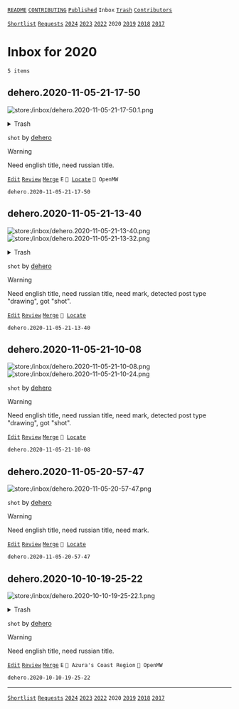 [`README`](../../README.md) [`CONTRIBUTING`](../../CONTRIBUTING.md) [`Published`](../published/index.md) `Inbox` [`Trash`](../trash/index.md) [`Contributors`](../contributors.md)

[`Shortlist`](shortlist.md) [`Requests`](requests.md) [`2024`](index.md) [`2023`](2023.md) [`2022`](2022.md) `2020` [`2019`](2019.md) [`2018`](2018.md) [`2017`](2017.md)

# Inbox for 2020

`5 items`

## <span id="dehero.2020-11-05-21-17-50">dehero.2020-11-05-21-17-50</span>

![store:/inbox/dehero.2020-11-05-21-17-50.1.png](../../assets/previews/inbox/dehero.2020-11-05-21-17-50.1.avif "dehero.2020-11-05-21-17-50.1")

<details>
<summary>Trash</summary>

![store:/inbox/dehero.2020-11-05-21-17-50.png](../../assets/previews/inbox/dehero.2020-11-05-21-17-50.avif "dehero.2020-11-05-21-17-50")
</details>

`shot` by [dehero](../contributors.md#dehero)

> [!WARNING]
> Need english title, need russian title.

[`Edit`](https://github.com/dehero/mwscr/issues/new?labels=editing&amp;template=editing.yml&amp;title=dehero.2020-11-05-21-17-50&amp;postContent=store%3A%2Finbox%2Fdehero.2020-11-05-21-17-50.1.png&amp;postTitle=&amp;postTitleRu=&amp;postAuthor=dehero&amp;postType=shot&amp;postEngine=OpenMW&amp;postAddon=&amp;postTags=&amp;postLocation=&amp;postMark=E&amp;postViolation=&amp;postTrash=store%3A%2Finbox%2Fdehero.2020-11-05-21-17-50.png&amp;postRequest=) [`Review`](https://github.com/dehero/mwscr/issues/new?labels=review&amp;template=review.yml&amp;title=dehero.2020-11-05-21-17-50) [`Merge`](https://github.com/dehero/mwscr/issues/new?labels=merging&amp;template=merging.yml&amp;title=dehero.2020-11-05-21-17-50) `E` <code>📍 [Locate](https://github.com/dehero/mwscr/issues/new?labels=location&template=location.yml&title=dehero.2020-11-05-21-17-50)</code> `🚀 OpenMW`

```
dehero.2020-11-05-21-17-50
```

## <span id="dehero.2020-11-05-21-13-40">dehero.2020-11-05-21-13-40</span>

![store:/inbox/dehero.2020-11-05-21-13-40.png](../../assets/previews/inbox/dehero.2020-11-05-21-13-40.avif "dehero.2020-11-05-21-13-40")
![store:/inbox/dehero.2020-11-05-21-13-32.png](../../assets/previews/inbox/dehero.2020-11-05-21-13-32.avif "dehero.2020-11-05-21-13-32")

<details>
<summary>Trash</summary>

![store:/inbox/dehero.2020-11-05-21-13-08.png](../../assets/previews/inbox/dehero.2020-11-05-21-13-08.avif "dehero.2020-11-05-21-13-08")
</details>

`shot` by [dehero](../contributors.md#dehero)

> [!WARNING]
> Need english title, need russian title, need mark, detected post type "drawing", got "shot".

[`Edit`](https://github.com/dehero/mwscr/issues/new?labels=editing&amp;template=editing.yml&amp;title=dehero.2020-11-05-21-13-40&amp;postContent=store%3A%2Finbox%2Fdehero.2020-11-05-21-13-40.png%0Astore%3A%2Finbox%2Fdehero.2020-11-05-21-13-32.png&amp;postTitle=&amp;postTitleRu=&amp;postAuthor=dehero&amp;postType=shot&amp;postEngine=&amp;postAddon=&amp;postTags=&amp;postLocation=&amp;postMark=&amp;postViolation=&amp;postTrash=store%3A%2Finbox%2Fdehero.2020-11-05-21-13-08.png&amp;postRequest=) [`Review`](https://github.com/dehero/mwscr/issues/new?labels=review&amp;template=review.yml&amp;title=dehero.2020-11-05-21-13-40) [`Merge`](https://github.com/dehero/mwscr/issues/new?labels=merging&amp;template=merging.yml&amp;title=dehero.2020-11-05-21-13-40) <code>📍 [Locate](https://github.com/dehero/mwscr/issues/new?labels=location&template=location.yml&title=dehero.2020-11-05-21-13-40)</code>

```
dehero.2020-11-05-21-13-40
```

## <span id="dehero.2020-11-05-21-10-08">dehero.2020-11-05-21-10-08</span>

![store:/inbox/dehero.2020-11-05-21-10-08.png](../../assets/previews/inbox/dehero.2020-11-05-21-10-08.avif "dehero.2020-11-05-21-10-08")
![store:/inbox/dehero.2020-11-05-21-10-24.png](../../assets/previews/inbox/dehero.2020-11-05-21-10-24.avif "dehero.2020-11-05-21-10-24")

`shot` by [dehero](../contributors.md#dehero)

> [!WARNING]
> Need english title, need russian title, need mark, detected post type "drawing", got "shot".

[`Edit`](https://github.com/dehero/mwscr/issues/new?labels=editing&amp;template=editing.yml&amp;title=dehero.2020-11-05-21-10-08&amp;postContent=store%3A%2Finbox%2Fdehero.2020-11-05-21-10-08.png%0Astore%3A%2Finbox%2Fdehero.2020-11-05-21-10-24.png&amp;postTitle=&amp;postTitleRu=&amp;postAuthor=dehero&amp;postType=shot&amp;postEngine=&amp;postAddon=&amp;postTags=&amp;postLocation=&amp;postMark=&amp;postViolation=&amp;postTrash=&amp;postRequest=) [`Review`](https://github.com/dehero/mwscr/issues/new?labels=review&amp;template=review.yml&amp;title=dehero.2020-11-05-21-10-08) [`Merge`](https://github.com/dehero/mwscr/issues/new?labels=merging&amp;template=merging.yml&amp;title=dehero.2020-11-05-21-10-08) <code>📍 [Locate](https://github.com/dehero/mwscr/issues/new?labels=location&template=location.yml&title=dehero.2020-11-05-21-10-08)</code>

```
dehero.2020-11-05-21-10-08
```

## <span id="dehero.2020-11-05-20-57-47">dehero.2020-11-05-20-57-47</span>

![store:/inbox/dehero.2020-11-05-20-57-47.png](../../assets/previews/inbox/dehero.2020-11-05-20-57-47.avif "dehero.2020-11-05-20-57-47")

`shot` by [dehero](../contributors.md#dehero)

> [!WARNING]
> Need english title, need russian title, need mark.

[`Edit`](https://github.com/dehero/mwscr/issues/new?labels=editing&amp;template=editing.yml&amp;title=dehero.2020-11-05-20-57-47&amp;postContent=store%3A%2Finbox%2Fdehero.2020-11-05-20-57-47.png&amp;postTitle=&amp;postTitleRu=&amp;postAuthor=dehero&amp;postType=shot&amp;postEngine=&amp;postAddon=&amp;postTags=&amp;postLocation=&amp;postMark=&amp;postViolation=&amp;postTrash=&amp;postRequest=) [`Review`](https://github.com/dehero/mwscr/issues/new?labels=review&amp;template=review.yml&amp;title=dehero.2020-11-05-20-57-47) [`Merge`](https://github.com/dehero/mwscr/issues/new?labels=merging&amp;template=merging.yml&amp;title=dehero.2020-11-05-20-57-47) <code>📍 [Locate](https://github.com/dehero/mwscr/issues/new?labels=location&template=location.yml&title=dehero.2020-11-05-20-57-47)</code>

```
dehero.2020-11-05-20-57-47
```

## <span id="dehero.2020-10-10-19-25-22">dehero.2020-10-10-19-25-22</span>

![store:/inbox/dehero.2020-10-10-19-25-22.1.png](../../assets/previews/inbox/dehero.2020-10-10-19-25-22.1.avif "dehero.2020-10-10-19-25-22.1")

<details>
<summary>Trash</summary>

![store:/inbox/dehero.2020-10-10-19-25-22.png](../../assets/previews/inbox/dehero.2020-10-10-19-25-22.avif "dehero.2020-10-10-19-25-22")
</details>

`shot` by [dehero](../contributors.md#dehero)

> [!WARNING]
> Need english title, need russian title.

[`Edit`](https://github.com/dehero/mwscr/issues/new?labels=editing&amp;template=editing.yml&amp;title=dehero.2020-10-10-19-25-22&amp;postContent=store%3A%2Finbox%2Fdehero.2020-10-10-19-25-22.1.png&amp;postTitle=&amp;postTitleRu=&amp;postAuthor=dehero&amp;postType=shot&amp;postEngine=OpenMW&amp;postAddon=&amp;postTags=&amp;postLocation=Azura%27s+Coast+Region&amp;postMark=E&amp;postViolation=&amp;postTrash=store%3A%2Finbox%2Fdehero.2020-10-10-19-25-22.png&amp;postRequest=) [`Review`](https://github.com/dehero/mwscr/issues/new?labels=review&amp;template=review.yml&amp;title=dehero.2020-10-10-19-25-22) [`Merge`](https://github.com/dehero/mwscr/issues/new?labels=merging&amp;template=merging.yml&amp;title=dehero.2020-10-10-19-25-22) `E` `📍 Azura's Coast Region` `🚀 OpenMW`

```
dehero.2020-10-10-19-25-22
```

---

[`Shortlist`](shortlist.md) [`Requests`](requests.md) [`2024`](index.md) [`2023`](2023.md) [`2022`](2022.md) `2020` [`2019`](2019.md) [`2018`](2018.md) [`2017`](2017.md)
